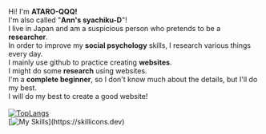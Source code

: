 Hi! I'm <b>ATARO-QQQ!</b><br>
I'm also called "<b>Ann's syachiku-D</b>"!<br>
I live in Japan and am a suspicious person who pretends to be a <b>researcher</b>.<br>
In order to improve my <b>social psychology</b> skills, I research various things every day.<br>
I mainly use github to practice creating <b>websites</b>.<br>
I might do some <b>research</b> using websites.<br>
I'm a <b>complete beginner</b>, so I don't know much about the details, but I'll do my best.<br>
I will do my best to create a good website!<br>
<br>
[![TopLangs](https://github-readme-stats.vercel.app/api/top-langs/?username={ATARO-QQQ})](https://github.com/anuraghazra/github-readme-stats)
<br>
[![My Skills](https://skillicons.dev/icons?i=html,css,js,htmx,raspberrypi,arduino,gmail,windows,)](https://skillicons.dev)
